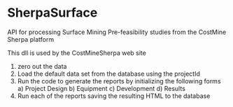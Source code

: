 # SherpaSurface
API for processing Surface Mining Pre-feasibility studies from the CostMine Sherpa platform

This dll is used by the CostMineSherpa web site 
  1) zero out the data
  2) Load the default data set from the database using the projectId
  3) Run the code to generate the reports by initializing the following forms
    a) Project Design
    b) Equipment
    c) Development
    d) Results
  4) Run each of the reports saving the resulting HTML to the database
  

